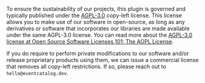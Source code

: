 To ensure the sustainability of our projects, this plugin is governed and typically published under the [AGPL-3.0](https://www.gnu.org/licenses/agpl-3.0.en.html) copy-left license. This license allows you to make use of our software in open-source, as long as any derivatives or software that incorporates our libraries are made available under the same AGPL-3.0 license. You can read more about the [AGPL-3.0 license at Open Source Software Licenses 101: The AGPL License](https://fossa.com/blog/open-source-software-licenses-101-agpl-license/).

If you do require to perform private modifications to our software and/or release proprietary products using them, we can issue a commercial license that removes all copy-left restrictions. If so, please reach out to `hello@eventcatalog.dev`.
